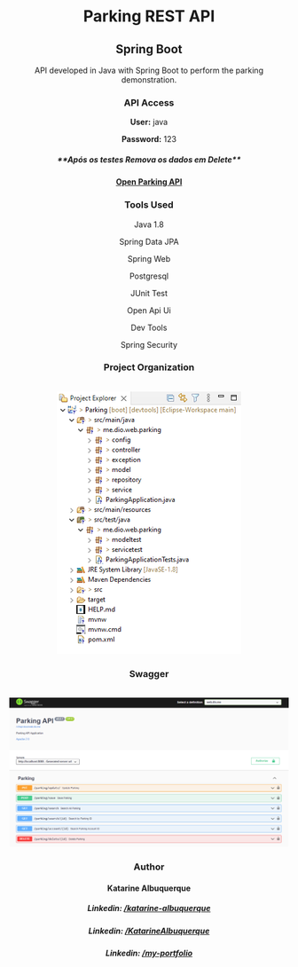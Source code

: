 <div align="center">

<h1><strong>Parking REST API</strong></h1>
<h2><strong>Spring Boot</strong></h2>

<p>API developed in Java with Spring Boot to perform the parking demonstration.</p>

<h3>API Access</h3>
<p><strong>User:</strong> java</p>
<p><strong>Password:</strong> 123</p>
<h5>**Após os testes Remova os dados em Delete**</h5>

<h4><a href="https://app-parking-spring-boot.herokuapp.com/swagger-ui/index.html" target="_blank">Open Parking API</a></h4>

<h3>Tools Used</h3>

<p>Java 1.8</p>
<p>Spring Data JPA</p>
<p>Spring Web</p>
<p>Postgresql</p>
<p>JUnit Test</p>
<p>Open Api Ui</p>
<p>Dev Tools</p>
<p>Spring Security</p>

<h3>Project Organization</h3>
<br/>
<img src="./images/project.png" alt="Project Organization" widt="300"/>

<h3>Swagger</h3>
<br/>
<img src="./images/swagger.png" alt="Project Organization" widt="100%"/>

<h3>Author</h3>
<h4>Katarine Albuquerque</h4>

<h5>Linkedin: <a href="https://www.linkedin.com/in/katarine-albuquerque/" target="_blank">/katarine-albuquerque</a></h5>

<h5>Linkedin: <a href="https://github.com/KatarineAlbuquerque" target="_blank">/KatarineAlbuquerque</a></h5>

<h5>Linkedin: <a href="https://github.com/KatarineAlbuquerque/my-portfolio" target="_blank">/my-portfolio</a></h5>

</div>